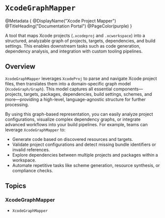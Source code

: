 # ``XcodeGraphMapper``

@Metadata {
    @DisplayName("Xcode Project Mapper")
    @TitleHeading("Documentation Portal")
    @PageColor(purple)
}

A tool that maps Xcode projects (`.xcodeproj` and `.xcworkspace`) into a structured, analyzable graph of projects, targets, dependencies, and build settings. This enables downstream tasks such as code generation, dependency analysis, and integration with custom tooling pipelines.

## Overview

``XcodeGraphMapper`` leverages ``XcodeProj`` to parse and navigate Xcode project files, then translates them into a domain-specific graph model (``XcodeGraph/Graph``). This model captures all essential components—projects, targets, packages, dependencies, build settings, schemes, and more—providing a high-level, language-agnostic structure for further processing.

By using this graph-based representation, you can easily analyze project configurations, visualize complex dependency graphs, or integrate advanced workflows into your build pipelines. For example, teams can leverage ``XcodeGraphMapper`` to:

- Generate code based on discovered resources and targets.
- Validate project configurations and detect missing bundle identifiers or invalid references.
- Explore dependencies between multiple projects and packages within a workspace.
- Automate repetitive tasks like scheme generation, resource synthesis, or compliance checks.

## Topics

### XcodeGraphMapper

- ``XcodeGraphMapper``

